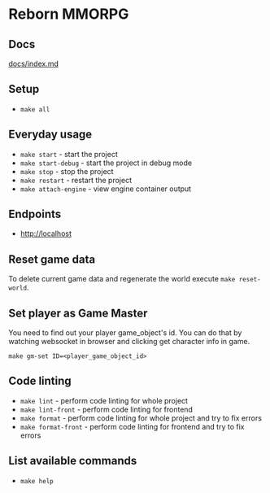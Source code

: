 # Reborn MMORPG

## Docs
[docs/index.md](docs/index.md)

## Setup
- `make all`

## Everyday usage
- `make start` - start the project
- `make start-debug` - start the project in debug mode
- `make stop` - stop the project
- `make restart` - restart the project
- `make attach-engine` - view engine container output

## Endpoints
- [http://localhost](http://localhost)

## Reset game data
To delete current game data and regenerate the world execute `make reset-world`.

## Set player as Game Master
You need to find out your player game_object's id. You can do that by watching websocket in browser and clicking get character info in game.

`make gm-set ID=<player_game_object_id>`

## Code linting
- `make lint` - perform code linting for whole project
- `make lint-front` - perform code linting for frontend
- `make format` - perform code linting for whole project and try to fix errors
- `make format-front` - perform code linting for frontend and try to fix errors

## List available commands
- `make help`
